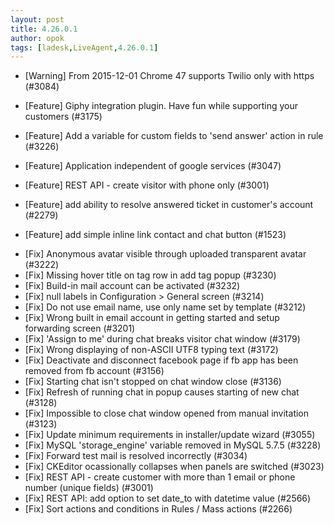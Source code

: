 ```yaml
---
layout: post
title: 4.26.0.1
author: opok
tags: [ladesk,LiveAgent,4.26.0.1]
---
```


- [Warning] From 2015-12-01 Chrome 47 supports Twilio only with https (#3084)

- [Feature] Giphy integration plugin. Have fun while supporting your customers (#3175)
- [Feature] Add a variable for custom fields to 'send answer' action in rule (#3226)
- [Feature] Application independent of google services (#3047)
- [Feature] REST API - create visitor with phone only (#3001)
- [Feature] add ability to resolve answered ticket in customer's account (#2279)
- [Feature] add simple inline link contact and chat button (#1523)

<!--more--> 

- [Fix] Anonymous avatar visible through uploaded transparent avatar (#3222)
- [Fix] Missing hover title on tag row in add tag popup (#3230)
- [Fix] Build-in mail account can be activated (#3232)
- [Fix] null labels in Configuration > General screen (#3214)
- [Fix] Do not use email name, use only name set by template (#3212)
- [Fix] Wrong built in email account in getting started and setup forwarding screen (#3201)
- [Fix] 'Assign to me' during chat breaks visitor chat window (#3179)
- [Fix] Wrong displaying of non-ASCII UTF8 typing text (#3172)
- [Fix] Deactivate and disconnect facebook page if fb app has been removed from fb account (#3156)
- [Fix] Starting chat isn't stopped on chat window close (#3136)
- [Fix] Refresh of running chat in popup causes starting of new chat (#3128)
- [Fix] Impossible to close chat window opened from manual invitation (#3123)
- [Fix] Update minimum requirements in installer/update wizard (#3055)
- [Fix] MySQL 'storage_engine' variable removed in MySQL 5.7.5 (#3228)
- [Fix] Forward test mail is resolved incorrectly (#3034)
- [Fix] CKEditor ocassionally collapses when panels are switched (#3023)
- [Fix] REST API - create customer with more than 1 email or phone number (unique fields) (#3001)
- [Fix] REST API: add option to set date_to with datetime value (#2566)
- [Fix] Sort actions and conditions in Rules / Mass actions (#2266)
